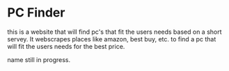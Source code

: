 # PC Finder

this is a website that will find pc's that fit the users needs based on a short servey. It webscrapes places like amazon, best buy, etc. to find a pc that will fit the users needs for the best price.


name still in progress.
